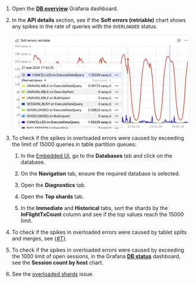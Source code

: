 1. Open the **[DB overview](../../../../../reference/observability/metrics/grafana-dashboards.md#dboverview)** Grafana dashboard.

1. In the **API details** section, see if the **Soft errors (retriable)** chart shows any spikes in the rate of queries with the `OVERLOADED` status.

    ![](../_assets/soft-errors.png)

1. To check if the spikes in overloaded errors were caused by exceeding the limit of 15000 queries in table partition queues:

    1. In the [Embedded UI](../../../../../reference/embedded-ui/index.md), go to the **Databases** tab and click on the database.

    1. On the **Navigation** tab, ensure the required database is selected.

    1. Open the **Diagnostics** tab.

    1. Open the **Top shards** tab.

    1. In the **Immediate** and **Historical** tabs, sort the shards by the **InFlightTxCount** column and see if the top values reach the 15000 limit.

1. To check if the spikes in overloaded errors were caused by tablet splits and merges, see [{#T}](../../schemas/splits-merges.md).

1. To check if the spikes in overloaded errors were caused by exceeding the 1000 limit of open sessions, in the Grafana **[DB status](../../../../../reference/observability/metrics/grafana-dashboards.md#dbstatus)** dashboard, see the **Session count by host** chart.

1. See the [overloaded shards](../../schemas/overloaded-shards.md) issue.
